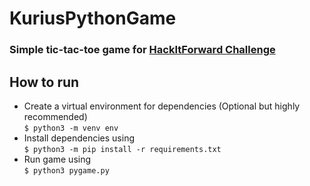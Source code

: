 # KuriusPythonGame
### Simple tic-tac-toe game for [HackItForward Challenge](https://hackitforward.com/challenge/21/)

## How to run
- Create a virtual environment for dependencies (Optional but highly recommended)  
```$ python3 -m venv env```
- Install dependencies using   
```$ python3 -m pip install -r requirements.txt```  
- Run game using  
```$ python3 pygame.py```
